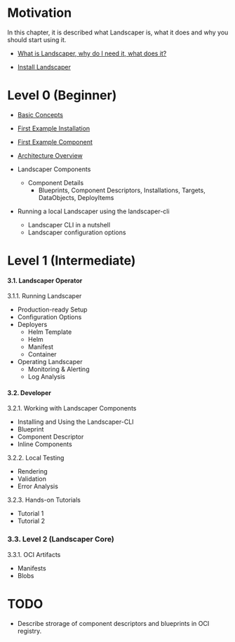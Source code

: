 # Motivation
In this chapter, it is described what Landscaper is, what it does and why you should start using it.

- [What is Landscaper, why do I need it, what does it?](motivation/motivation.md) 

- [Install Landscaper](./gettingstarted/install-landscaper-controller.md)

# Level 0 (Beginner)

- [Basic Concepts](./level_0/basic_concepts.md)

- [First Example Installation](./level_0/first_example_installation.md)

- [First Example Component](./level_0/first_example_component.md)

- [Architecture Overview](./level_0/basic_architecture.md)

- Landscaper Components
  - Component Details
    - Blueprints, Component Descriptors, Installations, Targets, DataObjects, DeployItems
  
- Running a local Landscaper using the landscaper-cli
  - Landscaper CLI in a nutshell
  - Landscaper configuration options

# Level 1 (Intermediate) 

#### 3.1. Landscaper Operator

3.1.1. Running Landscaper
  - Production-ready Setup
  - Configuration Options
  - Deployers
    - Helm Template 
    - Helm 
    - Manifest
    - Container 
  - Operating Landscaper
    - Monitoring & Alerting
    - Log Analysis

#### 3.2. Developer
  
3.2.1. Working with Landscaper Components
- Installing and Using the Landscaper-CLI
- Blueprint
- Component Descriptor
- Inline Components

3.2.2. Local Testing
  - Rendering
  - Validation
  - Error Analysis

3.2.3. Hands-on Tutorials
- Tutorial 1
- Tutorial 2 


### 3.3. Level 2 (Landscaper Core)

3.3.1. OCI Artifacts
- Manifests
- Blobs

# TODO
- Describe strorage of component descriptors and blueprints in OCI registry.
